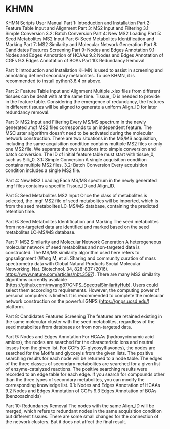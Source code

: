 # KHMN
KHMN Scripts User Manual
Part 1: Introduction and Installation
Part 2: Feature Table Input and Alignment
Part 3: MS2 Input and Filtering
3.1: Simple Conversion
3.2: Batch Conversion
Part 4: New MS2 Loading
Part 5: Seed Metabolites MS2 Input
Part 6: Seed Metabolites Identification and Marking
Part 7: MS2 Similarity and Molecular Network Generation
Part 8: Candidates Features Screening
Part 9: Nodes and Edges Annotation
9.1: Nodes and Edges Annotation of HCAAs
9.2 Nodes and Edges Annotation of CGFs
9.3 Edges Annotation of BOAs
Part 10: Redundancy Removal

Part 1: Introduction and Installation
KHMN is used to assist in screening and annotating defined secondary metabolites. 
To use KHMN, it is recommended to install python3.6.4 or above.

Part 2: Feature Table Input and Alignment
Multiple .xlsx files from different tissues can be dealt with at the same time. Tissue_ID is needed to provide in the feature table. Considering the emergence of redundancy, the features in different tissues will be aligned to generate a uniform Align_ID for later redundancy removal.

Part 3: MS2 Input and Filtering
Every MS/MS spectrum in the newly generated .mgf MS2 files corresponds to an independent feature. The MSCluster algorithm doesn’t need to be activated during the molecular network construction. There are two situations in the MS/MS acquisition, including the same acquisition condition contains multiple MS2 files or only one MS2 file. We separate the two situations into simple conversion and batch conversion. The ID of initial feature table must start with tissue_0, such as Silk_0.
3.1: Simple Conversion
A single acquisition condition contains multiple MS2 files.
3.2: Batch Conversion
Every acquisition condition includes a single MS2 file.

Part 4: New MS2 Loading
Each MS/MS spectrum in the newly generated .mgf files contains a specific Tissue_ID and Align_ID.

Part 5: Seed Metabolites MS2 Input
Once the class of metabolites is selected, the .mgf MS2 file of seed metabolites will be imported, which is from the seed metabolites LC-MS/MS database, containing the predicted retention time.

Part 6: Seed Metabolites Identification and Marking
The seed metabolites from non-targeted data are identified and marked based on the seed metabolites LC-MS/MS database.

Part 7: MS2 Similarity and Molecular Network Generation
A heterogeneous molecular network of seed metabolites and non-targeted data is constructed. The MS/MS similarity algorithm used here refers to gnpsalignment (Wang M, et al. Sharing and community curation of mass spectrometry data with Global Natural Products Social Molecular Networking. Nat. Biotechnol. 34, 828-837 (2016). https://www.nature.com/articles/nbt.3597). There are many MS2 similarity algorithms currently available (https://github.com/mwang87/GNPS_SpectralSimilarityHub). Users could select them according to requirements. However, the computing power of personal computers is limited. It is recommended to complete the molecular network construction on the powerful GNPS (https://gnps.ucsd.edu/) platform.

Part 8: Candidates Features Screening
The features are retained existing in the same molecular cluster with the seed metabolites, regardless of the seed metabolites from databases or from non-targeted data.

Part 9: Nodes and Edges Annotation
For HCAAs (hydroxycinnamic acid amides), the nodes are searched for the characteristic ions and neutral losses from the given list. For CGFs (C-glycosylflavones), the nodes are searched for the Motifs and glycosyls from the given lists. The positive searching results for each node will be returned to a node table. The edges of the three classes of secondary metabolites are searched for a given list of enzyme-catalyzed reactions. The positive searching results were recorded to an edge table for each edge. If you search for compounds other than the three types of secondary metabolites, you can modify the corresponding knowledge list.
9.1: Nodes and Edges Annotation of HCAAs
9.2 Nodes and Edges Annotation of CGFs
9.3 Edges Annotation of BOAs (benzoxazinoids)

Part 10: Redundancy Removal
The nodes with the same Align_ID will be merged, which refers to redundant nodes in the same acquisition condition but different tissues. There are some small changes for the connection of the network clusters. But it does not affect the final result.
